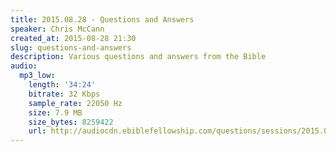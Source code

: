 ```yaml
---
title: 2015.08.28 - Questions and Answers
speaker: Chris McCann
created_at: 2015-08-28 21:30
slug: questions-and-answers
description: Various questions and answers from the Bible
audio:
  mp3_low:
    length: '34:24'
    bitrate: 32 Kbps
    sample_rate: 22050 Hz
    size: 7.9 MB
    size_bytes: 8259422
    url: http://audiocdn.ebiblefellowship.com/questions/sessions/2015.08.28_McCann_-_Questions_and_Answers.mp3
---
```

